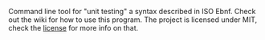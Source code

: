 Command line tool for "unit testing" a syntax described in ISO Ebnf.
Check out the wiki for how to use this program.
The project is licensed under MIT, check the [license](License.md) for more info on that.
